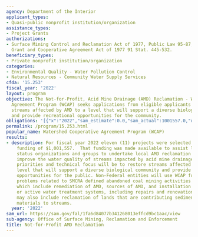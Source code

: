 ```yaml
---
agency: Department of the Interior
applicant_types:
- Quasi-public nonprofit institution/organization
assistance_types:
- Project Grants
authorizations:
- Surface Mining Control and Reclamation Act of 1977, Public Law 95-87, as amended;  Federal
  Grant and Cooperative Agreement Act of 1977 91 Stat. 445-532.
beneficiary_types:
- Private nonprofit institution/organization
categories:
- Environmental Quality - Water Pollution Control
- Natural Resources - Community Water Supply Services
cfda: '15.253'
fiscal_year: '2022'
layout: program
objective: The Not-for-Profit, Acid Mine Drainage (AMD) Reclamation - Watershed Cooperative
  Agreement Program (WCAP) seeks applications from eligible applicants to restore
  streams affected by AMD to a level that will support a diverse biological community
  and provide recreational opportunities for the community.
obligations: '[{"x":"2022","sam_estimate":0.0,"sam_actual":1001557.0,"usa_spending_actual":1001557.0},{"x":"2023","sam_estimate":1500000.0,"sam_actual":0.0,"usa_spending_actual":631988.0},{"x":"2024","sam_estimate":1500000.0,"sam_actual":0.0,"usa_spending_actual":0.0}]'
permalink: /program/15.253.html
popular_name: Watershed Cooperative Agreement Program (WCAP)
results:
- description: For fiscal year 2022 eleven (11) projects were selected with total
    funding of $1,001,557.  That funding was made available to assist local 501(c)(3)
    status organizations and groups to undertake local AMD reclamation projects to
    improve the water quality of streams impacted by acid mine drainage. The funding
    priorities and technical focus will be to restore streams affected by AMD to a
    level that will support a diverse biological community and provide recreational
    opportunities for the public. Non-Federal entities will use WCAP funds for AMD
    problems related to SMCRA defined abandoned coal mining activities and processes,
    which include remediation of AMD, sources of AMD, and installation of passive
    or active water treatment systems, including repairs and renovations. Projects
    may also include reclamation of lands that are contributing sediment or acid forming
    materials to streams.
  year: '2022'
sam_url: https://sam.gov/fal/1fa6d84077b341268013effcd9bc1aac/view
sub-agency: Office of Surface Mining, Reclamation and Enforcement
title: Not-for-Profit AMD Reclamation
---
```


